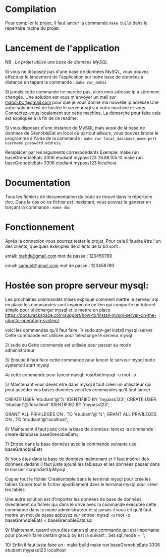 # Compilation

Pour compiler le projet, il faut lancer la commande `make build` dans le répertoire racine
du projet.


# Lancement de l'application

NB : *Le projet utilise une base de données MySQL*

Si vous ne disposez pas d'une base de données MySQL, vous pouvez effectuer le lancement
de l'application sur notre base de données à distance en tapant la commande :
`make run_mehdi`

Si jamais cette commande ne marche pas, alors mon adresse ip a sûrement changée.
Une solution est vous m'envoyer un mail sur mahdi.bc1@gmail.com pour que je vous donne ma
nouvelle ip adresse
Une autre solution est de hostée le serveur sql sur votre machine et vous
Connectez-vous localement sur cette machine. La démarche pour faire cela est expliquée à la fin de ce readme. 

Si vous disposez d'une instance de MySQL mais aussi de la base de données de GrenobleEat en 
local où partout ailleurs, vous pouvez lancer le programme à l'aide de la commande :
`make run local_database_name port username password address`

Remplacer par les arguments correspondants
Exemple:
make run baseGrenobleEats 3306 etudiant mypass123 79.88.105.10
make run baseGrenobleEats 3306 etudiant mypass123 localhost


# Documentation

Tous les fichiers de documentation du code se trouve dans le répertoire *doc*.
Dans le cas où ce fichier est inexistant, vous pouvez le générer en lançant la commande :
`make doc`

# Fonctionnement

Après la connexion vous pourrez tester le projet.
Pour cela il faudra être l'un des clients, quelques exemples de clients de la bd sont :
  
email: mehdi@gmail.com
mot de passe : 123456789
 
email: samuel@gmail.com
mot de passe : 123456789

 
 
# Hostée son propre serveur mysql:
Les prochaines commandes mises explique comment mettre le serveur sql en place 
les commandes sont inspirée de ce lien qui comporte un tutoriel simple pour télécharger mysql et le mettre en place
https://docs.rackspace.com/support/how-to/install-mysql-server-on-the-ubuntu-operating-system/
 
voici les commandes qu'il faut faire:
1/
sudo apt-get install mysql-server
Cette commande est utilisée pour telecharge le serveur mysql
 
2/
sudo su
Cette commande est utilisée pour passer au mode administrateur
 
3/
Ensuite il faut faire cette commande pour lancer le serveur mysql
sudo systemctl start mysql
 
4/
cette commande pour lancer mysql:
/usr/bin/mysql -u root -p
 
5/
Maintenant vous devez être dans mysql
il faut créer un utilisateur qui peut accéder vos bases données
voici les commandes qu'il faut lancer
 
CREATE USER 'etudiant'@'%' IDENTIFIED BY 'mypass123';
CREATE USER 'etudiant'@'localhost' IDENTIFIED BY 'mypass123';
 
GRANT ALL PRIVILEGES ON *.* TO 'etudiant'@'%';
GRANT ALL PRIVILEGES ON *.* TO 'etudiant'@'localhost';
 
6/
Maintenant il faut juste crée la base de données:
lancez la commande :
create database baseGrenobleEats;
 
7/
Entrée dans la base données avec la commande suivante
use baseGrenobleEats
 
8/
Vous êtes dans la base de données maintenant et il faut insérer des données dedans
il faut juste ajouté les tableaux et les données
passer dans le dossier scriptsSetUpMysql
 
Copier tout le fichier Creationtable dans le terminal mysql pour crée les tables
Copier tout le fichier ajoutElement dans le terminal mysql pour créer les tables
 
Une autre solution est d'importer les données de base de données directement
du fichier qui dans le drive avec la commande exécutée cette commande dans le mode administrateur
et si jamais il vous dit qu'il faut mettre un mot de passe appuyez sur entrée:
mysql -u root -p baseGrenobleEats < baseGrenobleEats.sql

9/
Maintenant, quand vous êtes dans sql une commande qui est importante pour pouvoir faire certain
group by est la suivant :
Set sql_mode = '';

10/
Enfin il faut juste faire un : 
make build 
make run baseGrenobleEats 3306 etudiant mypass123 localhost
